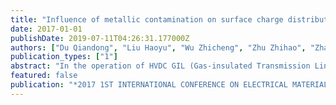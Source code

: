 ```yaml
---
title: "Influence of metallic contamination on surface charge distribution of a 200kV cone-type insulator"
date: 2017-01-01
publishDate: 2019-07-11T04:26:31.177000Z
authors: ["Du Qiandong", "Liu Haoyu", "Wu Zhicheng", "Zhu Zhihao", "Zhao Junping", "Cui Boyuan", "He Jie", "Chen Yun"]
publication_types: ["1"]
abstract: "In the operation of HVDC GIL (Gas-insulated Transmission Line), cone-type insulator can separate SF6 chambers, support the HV conductor and play the role of electric insulation. However, with long-term applied HVDC voltage, charges are prone to accumulate on the insulator surface, which can lead to the decrease of flashover voltage and threaten the stability of power system. Besides, the existence of metallic particles inside the GIL chamber, especially those attached along the insulator surface, can result in a more serious charge accumulation. Therefore, it is necessary to measure the surface charge distribution of clean and metal particle contaminated cone-type insulator in order to analyze its insulation properties under HVDC voltage. In this paper, a 3D 4-axis manipulating system is built to control the position of a capacitive probe to measure the surface potential of a +/- 200kV cone-type insulator. The probe keeps perpendicular to the concave surface at an identical distance and takes measurement along a pre-set trajectory after the applied voltage has been interpreted. Surface charge distributions of clean and metallic contaminated cone-type insulators are obtained successively. Influences of voltage polarity and application time are equally studied. The results show that metallic contamination has an enormous influence on surface charge polarities and distribution. For a clean surface, negative charge accumulates along the insulation surface under positive HVDC voltage; while under negative HVDC voltage, charges of both polarities are detected in different areas. For an insulator surface with metallic contamination, charge of the same polarity as the applied voltage is found to be significant near the contamination area. Analyses are made from the perspective of electric field distortion and partial discharge caused by the metallic contamination."
featured: false
publication: "*2017 1ST INTERNATIONAL CONFERENCE ON ELECTRICAL MATERIALS AND POWER EQUIPMENT (ICEMPE)*"
---
```


